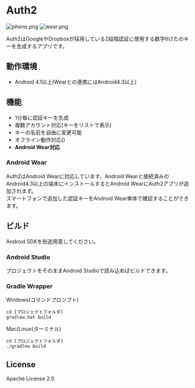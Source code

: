 Auth2
====

![phone.png](https://bitbucket.org/repo/a9q964/images/3109687799-phone.png)
![wear.png](https://bitbucket.org/repo/a9q964/images/453386965-wear.png)

Auth2はGoogleやDropboxが採用している2段階認証に使用する数字6けたのキーを生成するアプリです。  

## 動作環境
* Android 4.1以上(Wearとの連携にはAndroid4.3以上)

## 機能

* 1分毎に認証キーを生成
* 複数アカウント対応(キーをリストで表示)
* キーの名前を自由に変更可能
* オフライン動作対応()
* __Android Wear対応__

### Android Wear
Auth2はAndroid Wearに対応しています。Android Wearと接続済みのAndroid4.3以上の端末にインストールするとAndroid WearにAuth2アプリが追加されます。  
スマートフォンで追加した認証キーをAndroid Wear単体で確認することができます。

## ビルド
Android SDKを別途用意してください。

### Android Studio
プロジェクトをそのままAndroid Studioで読み込めばビルドできます。

### Gradle Wrapper
Windows(コマンドプロンプト)

```
cd [プロジェクトフォルダ]  
gradlew.bat build
```

Mac/Linux(ターミナル)

```
cd [プロジェクトフォルダ]
./gradlew build
```

## License
Apache License 2.0